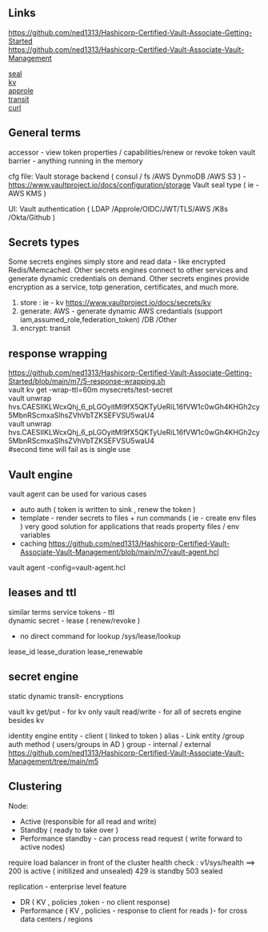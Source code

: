 



## Links 
https://github.com/ned1313/Hashicorp-Certified-Vault-Associate-Getting-Started  
https://github.com/ned1313/Hashicorp-Certified-Vault-Associate-Vault-Management  


[seal](seal.md)    
[kv](kv.md)   
[approle](approle.md)  
[transit](transit.md)  
[curl](curl.md)  



## General terms 
accessor - view token properties / capabilities/renew or revoke token 
vault barrier - anything running in the memory

cfg file:
Vault storage backend ( consul / fs /AWS DynmoDB /AWS S3 )  - https://www.vaultproject.io/docs/configuration/storage
Vault seal type ( ie - AWS KMS ) 

UI:
Vault authentication ( LDAP /Approle/OIDC/JWT/TLS/AWS /K8s /Okta/Github  )


## Secrets types 


Some secrets engines simply store and read data - like encrypted Redis/Memcached. Other secrets engines connect to other services and generate dynamic credentials on demand. Other secrets engines provide encryption as a service, totp generation, certificates, and much more.

1) store : ie - kv https://www.vaultproject.io/docs/secrets/kv
2) generate: AWS - generate dynamic AWS credantials (support iam,assumed_role,federation_token) /DB /Other
3) encrypt: transit




## response wrapping
https://github.com/ned1313/Hashicorp-Certified-Vault-Associate-Getting-Started/blob/main/m7/5-response-wrapping.sh  
vault kv get -wrap-ttl=60m  mysecrets/test-secret  
vault unwrap hvs.CAESIIKLWcxQhj_6_pLGOyitMl9fX5QKTyUeRiL16fVW1c0wGh4KHGh2cy5MbnRScmxaSlhsZVhVbTZKSEFVSU5waU4  
vault unwrap hvs.CAESIIKLWcxQhj_6_pLGOyitMl9fX5QKTyUeRiL16fVW1c0wGh4KHGh2cy5MbnRScmxaSlhsZVhVbTZKSEFVSU5waU4  
#second time will fail as is single use 



## Vault engine
vault agent
can be used for various cases 
- auto auth ( token is written to sink , renew the token ) 
- template - render secrets to files + run commands ( ie - create env files )
  very good solution for applications that reads property files / env variables 
- caching 
https://github.com/ned1313/Hashicorp-Certified-Vault-Associate-Vault-Management/blob/main/m7/vault-agent.hcl

vault agent -config=vault-agent.hcl




## leases and ttl 
similar terms 
service tokens - ttl  
dynamic secret - lease ( renew/revoke ) 
- no direct command for lookup /sys/lease/lookup


lease_id
lease_duration
lease_renewable



## secret engine
static 
dynamic
transit- encryptions 

vault kv get/put - for kv only 
vault read/write - for all of secrets engine besides kv

identity engine
entity - client ( linked to token ) 
alias - Link  entity /group  auth method ( users/groups in AD )
group  - internal / external
https://github.com/ned1313/Hashicorp-Certified-Vault-Associate-Vault-Management/tree/main/m5


## Clustering
Node:
- Active (responsible for all read and write)
- Standby ( ready to take over )
- Performance standby - can process read request ( write forward to active nodes)

require load balancer in front of the cluster 
health check : v1/sys/health ==> 
200 is active ( initilized and unsealed)
429 is standby
503 sealed 

replication - enterprise level feature 
- DR ( KV , policies ,token - no client response)
- Performance ( KV , policies - response to client for reads )- for cross data centers / regions 

